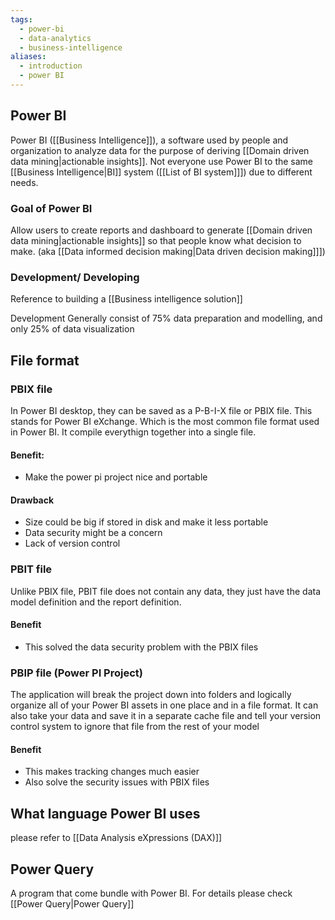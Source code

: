 ```yaml
---
tags:
  - power-bi
  - data-analytics
  - business-intelligence
aliases:
  - introduction
  - power BI
---
```

## Power BI
Power BI ([[Business Intelligence]]), a software used by people and organization to analyze data for the purpose of deriving [[Domain driven data mining|actionable insights]]. Not everyone use Power BI to the same [[Business Intelligence|BI]] system ([[List of BI system]]]) due to different needs. 

### Goal of Power BI
Allow users to create reports and dashboard to generate [[Domain driven data mining|actionable insights]] so that people know what decision to make. (aka [[Data informed decision making|Data driven decision making]]])

### Development/ Developing 
Reference to building a [[Business intelligence solution]]

Development Generally consist of 75% data preparation and modelling, and only 25% of data visualization

## File format
### PBIX  file
In Power BI desktop, they can be saved as a P-B-I-X file or PBIX file. This stands for Power BI eXchange. Which is the most common file format used in Power BI. It compile everythign together into a single file.

#### Benefit:
- Make the power pi project nice and portable 

#### Drawback
- Size could be big if stored in disk and make it less portable
- Data security might be a concern
- Lack of version control

### PBIT file
Unlike PBIX file, PBIT file does not contain any data, they just have the data model definition and the report definition. 

#### Benefit
- This solved the data security problem with the PBIX files

### PBIP file (Power PI Project)
The application will break the project down into folders and logically organize all of your Power BI assets in one place and in a file format. It can also take your data and save it in a separate cache file and tell your version control system to ignore that file from the rest of your model

#### Benefit
- This makes tracking changes much easier
- Also solve the security issues with PBIX files



## What language Power BI uses 
please refer to [[Data Analysis eXpressions (DAX)]] 




## Power Query
A program that come bundle with Power BI. For details please check [[Power Query|Power Query]]
